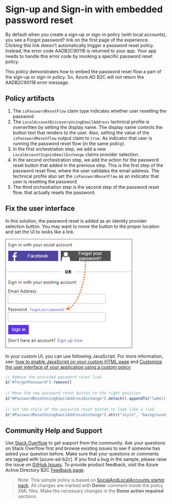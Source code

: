 # Sign-up and Sign-in with embedded password reset

By default when you create a sign-up or sign-in policy (with local accounts), you see a Forgot password? link on the first page of the experience. Clicking this link doesn't automatically trigger a password reset policy. Instead, the error code AADB2C90118 is returned to your app. Your app needs to handle this error code by invoking a specific password reset policy. 

This policy demonstrates how to embed the password reset flow a part of the sign-up or sign-in policy. So, Azure AD B2C will not return the AADB2C90118 error message.

## Policy artifacts
1. The `isPasswordResetFlow` claim type indicates whether user resetting the password
1. The `LocalAccountDiscoveryUsingEmailAddress` technical profile is overwritten by setting the display name. The display name controls the button text that renders to the user. Also, setting the value of the `isPasswordResetFlow` output claim to `true`. As indicator that user is running the password reset flow (in the same policy).
1. In the first orchestration step, we add a new `LocalAccountSigninEmailExchange` claims provider selection.
1. In the second orchestration step, we add the action for the password reset button that added in the previous step. This is the first step of the password reset flow, where the user validates the email address. The technical profile also set the `isPasswordResetFlow` as an indicator that user is resetting the password
1. The third orchestration step is the second step of the password reset flow, that actually resets the password.

##  Fix the user interface
In this solution, the password reset is added as an identity provider selection button. You may want to move the button to the proper location and set the UI to looks like a link.

![Set the UI](media/password-reset.png)

In your custom UI, you can use following JavaScript. For more information, see: [how to enable JavaScript on your custom HTML page](https://docs.microsoft.com/en-us/azure/active-directory-b2c/javascript-samples)
and [Customize the user interface of your application using a custom policy](https://docs.microsoft.com/en-us/azure/active-directory-b2c/active-directory-b2c-ui-customization-custom)

```JavaScript
// Remove the provided password reset link
$("#forgotPassword").remove()

// Move the new password reset button to the right position
$("#PasswordResetUsingEmailAddressExchange").detach().appendTo("label[for='password']");

// Set the style of the passwrod reset button to look like a link
$("#PasswordResetUsingEmailAddressExchange").attr("style", "background: none!important; color:#2872DD; border:none;  padding:0!important; font-size: .75em;  height: auto; width: auto;  margin-left: 5px")
```

## Community Help and Support
Use [Stack Overflow](https://stackoverflow.com/questions/tagged/azure-ad-b2c) to get support from the community. Ask your questions on Stack Overflow first and browse existing issues to see if someone has asked your question before. Make sure that your questions or comments are tagged with [azure-ad-b2c].
If you find a bug in the sample, please raise the issue on [GitHub Issues](https://github.com/azure-ad-b2c/samples/issues).
To provide product feedback, visit the Azure Active Directory B2C [Feedback page](https://feedback.azure.com/forums/169401-azure-active-directory?category_id=160596).

> Note:  This sample policy is based on [SocialAndLocalAccounts starter pack](https://github.com/Azure-Samples/active-directory-b2c-custom-policy-starterpack/tree/master/SocialAndLocalAccounts). All changes are marked with **Demo:** comment inside the policy XML files. Make the necessary changes in the **Demo action required** sections.
